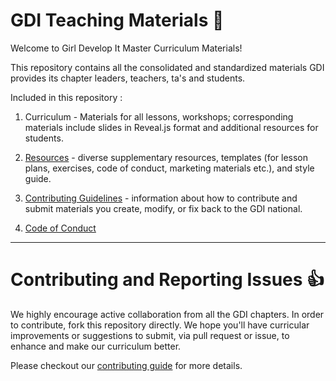 # GDI Teaching Materials :rocket:
Welcome to Girl Develop It Master Curriculum Materials!

This repository contains all the consolidated and standardized materials GDI provides its chapter leaders, teachers, ta's and students.

Included in this repository :
1. Curriculum - Materials for all lessons, workshops; corresponding materials include slides in Reveal.js format and additional resources for students.

2. [Resources](https://github.com/girldevelopit/GDI-Master-Curriculum/tree/master/resources) - diverse supplementary resources, templates (for lesson plans, exercises, code of conduct, marketing materials etc.), and style guide.

3. [Contributing Guidelines](https://github.com/girldevelopit/GDI-Master-Curriculum/blob/master/resources/contributing-guide.md) - information about how to contribute and submit materials you create, modify, or fix back to the GDI national.

4. [Code of Conduct](https://github.com/girldevelopit/GDI-Master-Curriculum/blob/master/code_of_conduct.md)

---
# Contributing and Reporting Issues :thumbsup:
We highly encourage active collaboration from all the GDI chapters. In order to contribute, fork this repository directly.  We hope you'll have curricular improvements or suggestions to submit, via pull request or issue, to enhance and make our curriculum better.

Please checkout our [contributing guide](https://github.com/girldevelopit/GDI-Master-Curriculum/blob/master/resources/contributing-guide.md) for more details.
